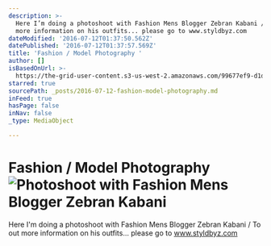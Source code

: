 ```yaml
---
description: >-
  Here I’m doing a photoshoot with Fashion Mens Blogger Zebran Kabani / To out
  more information on his outfits... please go to www.styldbyz.com 
dateModified: '2016-07-12T01:37:50.562Z'
datePublished: '2016-07-12T01:37:57.569Z'
title: 'Fashion / Model Photography '
author: []
isBasedOnUrl: >-
  https://the-grid-user-content.s3-us-west-2.amazonaws.com/99677ef9-d1d8-40bb-a525-674b751d0b04.jpg
starred: true
sourcePath: _posts/2016-07-12-fashion-model-photography.md
inFeed: true
hasPage: false
inNav: false
_type: MediaObject

---
```

# Fashion / Model Photography ![Photoshoot with Fashion Mens Blogger Zebran Kabani](https://s3-us-west-2.amazonaws.com/the-grid-img/p/d29325982da9f8739fd67e21d751a5d080fc0a25.jpg)

Here I'm doing a photoshoot with Fashion Mens Blogger Zebran Kabani / To out more information on his outfits... please go to www.styldbyz.com